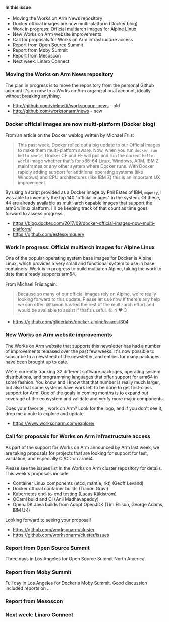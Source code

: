 #### In this issue

* Moving the Works on Arm News repository
* Docker official images are now multi-platform (Docker blog)
* Work in progress: Official multiarch images for Alpine Linux
* New Works on Arm website improvements
* Call for proposals for Works on Arm infrastructure access
* Report from Open Source Summit
* Report from Moby Summit
* Report from Mesoscon
* Next week: Linaro Connect

### Moving the Works on Arm News repository

The plan in progress is to move the repository from the
personal Github account it's on now to a Works on Arm
organizational account, ideally without breaking anything.

* http://github.com/vielmetti/worksonarm-news - old
* http://github.com/worksonarm/news - new

### Docker official images are now multi-platform (Docker blog)

From an article on the Docker weblog written by Michael Friis:

> This past week, Docker rolled out a big update to our Official Images 
to make them multi-platform aware. Now, when you run 
`docker run hello-world`, Docker CE and EE will pull and run the 
correct `hello-world` image whether that’s for x86-64 Linux, 
Windows, ARM, IBM Z mainframes or any other system where Docker 
runs. With Docker rapidly adding support for additional operating 
systems (like Windows) and CPU architectures (like IBM Z) this 
is an important UX improvement.

By using a script provided as a Docker image by Phil Estes of IBM,
`mquery`, I was able to inventory the top 140 "official images" in
the system. Of these, 44 are already available as multi-arch capable
images that support the arm64/linux platform. I'll be keeping track
of that count as time goes forward to assess progress.

* https://blog.docker.com/2017/09/docker-official-images-now-multi-platform/
* https://github.com/estesp/mquery

### Work in progress: Official multiarch images for Alpine Linux

One of the popular operating system base images for Docker is Alpine Linux,
which provides a very small and functional system to use in base 
containers. Work is in progress to build multiarch Alpine, taking
the work to date that already supports arm64.

From Michael Friis again:

> Because so many of our official images rely on Alpine, we're really 
looking forward to this update. Please let us know if there's any 
help we can offer. @tianon has led the rest of the multi-arch effort 
and would be available to assist if that's useful.
 👍 4 ❤️ 3  

* https://github.com/gliderlabs/docker-alpine/issues/304

### New Works on Arm website improvements

The Works on Arm website that supports this newsletter has
had a number of improvements released over the past few weeks.
It's now possible to subscribe to a newsfeed of the newsletter,
and entries for many packages have been brought up to date.

We're currently tracking 32 different software packages,
operating system distributions, and programming languages
that offer support for arm64 in some fashion. You know and
I know that that number is really much larger, but also that
some systems have work left to be done to get first-class
support for Arm. One of the goals in coming months is to 
expand out coverage of the ecosystem and validate and
verify more major components.

Does your favorite _ work on Arm? Look for the logo, and if
you don't see it, drop me a note to explore and update.

* https://www.worksonarm.com/explore/

### Call for proposals for Works on Arm infrastructure access

As part of the support for Works on Arm announced by Arm
last week, we are taking proposals for projects that are
looking for support for test, validation, and especially
CI/CD on arm64. 

Please see the issues list in the Works on Arm cluster
repository for details. This week's proposals include

* Container Linux components (etcd, mantle, rkt) (Geoff Levand)
* Docker official container builds (Tianon Gravi)
* Kubernetes end-to-end testing (Lucas Käldström)
* OCaml build and CI (Anil Madhavapeddy)
* OpenJDK Java builds from Adopt OpenJDK (Tim Ellison, George Adams, IBM UK)

Looking forward to seeing your proposal!

* https://github.com/worksonarm/cluster
* https://github.com/worksonarm/cluster/issues

### Report from Open Source Summit

Three days in Los Angeles for Open Source Summit North America. 

### Report from Moby Summit

Full day in Los Angeles for Docker's Moby Summit. Good discussion
included reports on ...

### Report from Mesoscon


### Next week: Linaro Connect
